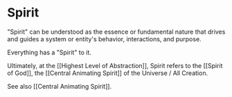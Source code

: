 # Spirit

"Spirit" can be understood as the essence or fundamental nature that drives and guides a system or entity's behavior, interactions, and purpose.

Everything has a "Spirit" to it. 

Ultimately, at the [[Highest Level of Abstraction]], Spirit refers to the [[Spirit of God]], the [[Central Animating Spirit]] of the Universe / All Creation. 

See also [[Central Animating Spirit]]. 